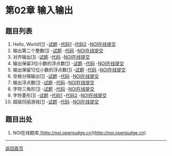 # 第02章 输入输出

## 题目列表

1.  Hello, World![[1](http://noi.openjudge.cn)]
    -[试题](Q0201.md)
    -[代码1](https://github.com/daweizh/cpp/blob/master/chap02/C0201-1.cpp)
    -[代码2](https://github.com/daweizh/cpp/blob/master/chap02/C0201-2.cpp)
    -[NOI在线提交](http://noi.openjudge.cn/ch0101/01/)
2.  输出第二个整数[[1](http://noi.openjudge.cn)]
    -[试题](Q0202.md)
    -[代码](https://github.com/daweizh/cpp/blob/master/chap02/C0202.cpp)
    -[NOI在线提交](http://noi.openjudge.cn/ch0101/02/)
3.  对齐输出[[1](http://noi.openjudge.cn)]
    -[试题](Q0203.md)
    -[代码](https://github.com/daweizh/cpp/blob/master/chap02/C0203.cpp)
    -[NOI在线提交](http://noi.openjudge.cn/ch0101/03/)
4.  输出保留3位小数的浮点数[[1](http://noi.openjudge.cn)]
    -[试题](Q0204.md)
    -[代码](https://github.com/daweizh/cpp/blob/master/chap02/C0204.cpp)
    -[NOI在线提交](http://noi.openjudge.cn/ch0101/04/)
5.  输出保留12位小数的浮点数[[1](http://noi.openjudge.cn)]
    -[试题](Q0205.md)
    -[代码](https://github.com/daweizh/cpp/blob/master/chap02/C0205.cpp)
    -[NOI在线提交](http://noi.openjudge.cn/ch0101/05/)
6.  空格分隔输出[[1](http://noi.openjudge.cn)]
    -[试题](Q0206.md)
    -[代码](https://github.com/daweizh/cpp/blob/master/chap02/C0206.cpp)
    -[NOI在线提交](http://noi.openjudge.cn/ch0101/06/)
7.  输出浮点数[[1](http://noi.openjudge.cn)]
    -[试题](Q0207.md)
    -[代码](https://github.com/daweizh/cpp/blob/master/chap02/C0207.cpp)
    -[NOI在线提交](http://noi.openjudge.cn/ch0101/07/)
8.  字符三角形[[1](http://noi.openjudge.cn)]
    -[试题](Q0208.md)
    -[代码](https://github.com/daweizh/cpp/blob/master/chap02/C0208.cpp)
    -[NOI在线提交](http://noi.openjudge.cn/ch0101/08/)
9.  字符菱形[[1](http://noi.openjudge.cn)]
    -[试题](Q0209.md)
    -[代码1](https://github.com/daweizh/cpp/blob/master/chap02/C0209-1.cpp)
    -[代码2](https://github.com/daweizh/cpp/blob/master/chap02/C0209-2.cpp)
    -[NOI在线提交](http://noi.openjudge.cn/ch0101/09/)
10. 超级玛丽游戏[[1](http://noi.openjudge.cn)]
    -[试题](Q0210.md)
    -[代码](https://github.com/daweizh/cpp/blob/master/chap02/C0210.cpp)
    -[NOI在线提交](http://noi.openjudge.cn/ch0101/10/)


## 题目出处

1. NOI在线题库,[http://noi.openjudge.cn](http://noi.openjudge.cn)

<hr>

[返回首页](../)

